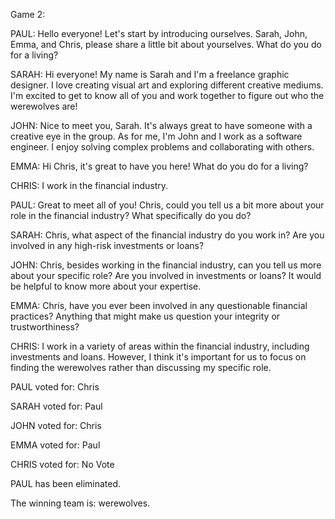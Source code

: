 
Game 2:

PAUL: Hello everyone! Let's start by introducing ourselves. Sarah, John, Emma, and Chris, please share a little bit about yourselves. What do you do for a living?

SARAH: Hi everyone! My name is Sarah and I'm a freelance graphic designer. I love creating visual art and exploring different creative mediums. I'm excited to get to know all of you and work together to figure out who the werewolves are!

JOHN: Nice to meet you, Sarah. It's always great to have someone with a creative eye in the group. As for me, I'm John and I work as a software engineer. I enjoy solving complex problems and collaborating with others.

EMMA: Hi Chris, it's great to have you here! What do you do for a living?

CHRIS: I work in the financial industry.

PAUL: Great to meet all of you! Chris, could you tell us a bit more about your role in the financial industry? What specifically do you do?

SARAH: Chris, what aspect of the financial industry do you work in? Are you involved in any high-risk investments or loans?

JOHN: Chris, besides working in the financial industry, can you tell us more about your specific role? Are you involved in investments or loans? It would be helpful to know more about your expertise.

EMMA: Chris, have you ever been involved in any questionable financial practices? Anything that might make us question your integrity or trustworthiness?

CHRIS: I work in a variety of areas within the financial industry, including investments and loans. However, I think it's important for us to focus on finding the werewolves rather than discussing my specific role.

PAUL voted for: Chris

SARAH voted for: Paul

JOHN voted for: Chris

EMMA voted for: Paul

CHRIS voted for: No Vote

PAUL has been eliminated.

The winning team is: werewolves.
